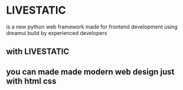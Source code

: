 <img href="https://github.com/Elodream/elodata/blob/26e183f18c4dda21a97da6bbf130913fb8df5c99/data/livestatic/social.png"/>


<h1>LIVESTATIC</h1>

is a new  python web framework made for frontend development using dreamui  build by experienced developers

<h2>with LIVESTATIC<h2/>

you can made  made modern web design just with html css 




